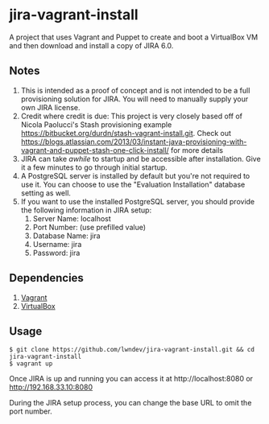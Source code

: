 jira-vagrant-install
===================

A project that uses Vagrant and Puppet to create and boot a VirtualBox VM and then download and install a copy of JIRA 6.0.  

## Notes

1. This is intended as a proof of concept and is not intended to be a full provisioning solution for JIRA.  You will need to manually supply your own JIRA license.
2. Credit where credit is due: This project is very closely based off of Nicola Paolucci's Stash provisioning example https://bitbucket.org/durdn/stash-vagrant-install.git. Check out https://blogs.atlassian.com/2013/03/instant-java-provisioning-with-vagrant-and-puppet-stash-one-click-install/ for more details
3. JIRA can take *awhile* to startup and be accessible after installation.  Give it a few minutes to go through initial startup.
4. A PostgreSQL server is installed by default but you're not required to use it.  You can choose to use the "Evaluation Installation" database setting as well.
5. If you want to use the installed PostgreSQL server, you should provide the following information in JIRA setup:
	1. Server Name: localhost
	2. Port Number: (use prefilled value)
	3. Database Name: jira
	4. Username: jira
	5. Password: jira

## Dependencies

1. [Vagrant](http://downloads.vagrantup.com/)
2. [VirtualBox](https://www.virtualbox.org/wiki/Downloads)

## Usage

	$ git clone https://github.com/lwndev/jira-vagrant-install.git && cd jira-vagrant-install
	$ vagrant up

Once JIRA is up and running you can access it at http://localhost:8080 or http://192.168.33.10:8080

During the JIRA setup process, you can change the base URL to omit the port number.
